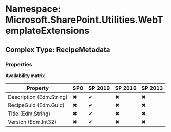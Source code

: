 # Namespace: Microsoft.SharePoint.Utilities.WebTemplateExtensions

## Complex Type: RecipeMetadata

### Properties

**Availability matrix**

Property | SPO | SP 2019 | SP 2016 | SP 2013
----------|-----|---------|---------|--------
Description (Edm.String) | ✖ | ✔ | ✖ | ✖
RecipeGuid (Edm.Guid) | ✖ | ✔ | ✖ | ✖
Title (Edm.String) | ✖ | ✔ | ✖ | ✖
Version (Edm.Int32) | ✖ | ✔ | ✖ | ✖

